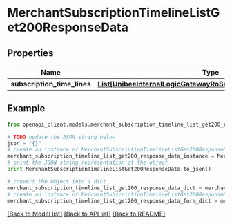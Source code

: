 # MerchantSubscriptionTimelineListGet200ResponseData


## Properties

Name | Type | Description | Notes
------------ | ------------- | ------------- | -------------
**subscription_time_lines** | [**List[UnibeeInternalLogicGatewayRoSubscriptionTimeLineDetailVo]**](UnibeeInternalLogicGatewayRoSubscriptionTimeLineDetailVo.md) | SubscriptionTimeLines | [optional] 

## Example

```python
from openapi_client.models.merchant_subscription_timeline_list_get200_response_data import MerchantSubscriptionTimelineListGet200ResponseData

# TODO update the JSON string below
json = "{}"
# create an instance of MerchantSubscriptionTimelineListGet200ResponseData from a JSON string
merchant_subscription_timeline_list_get200_response_data_instance = MerchantSubscriptionTimelineListGet200ResponseData.from_json(json)
# print the JSON string representation of the object
print MerchantSubscriptionTimelineListGet200ResponseData.to_json()

# convert the object into a dict
merchant_subscription_timeline_list_get200_response_data_dict = merchant_subscription_timeline_list_get200_response_data_instance.to_dict()
# create an instance of MerchantSubscriptionTimelineListGet200ResponseData from a dict
merchant_subscription_timeline_list_get200_response_data_form_dict = merchant_subscription_timeline_list_get200_response_data.from_dict(merchant_subscription_timeline_list_get200_response_data_dict)
```
[[Back to Model list]](../README.md#documentation-for-models) [[Back to API list]](../README.md#documentation-for-api-endpoints) [[Back to README]](../README.md)



